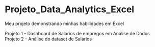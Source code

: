 # Projeto_Data_Analytics_Excel
 Meu projeto demonstrando minhas habilidades em Excel

Projeto 1 - Dashboard de Salários de empregos em Análise de Dados
Projeto 2 - Análise do dataset de Salários
